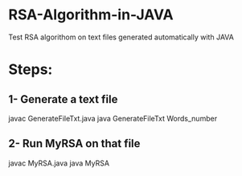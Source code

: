 # RSA-Algorithm-in-JAVA
Test RSA algorithom on text files generated automatically with JAVA

# Steps:
## 1- Generate a text file
javac GenerateFileTxt.java
java GenerateFileTxt Words_number

## 2- Run MyRSA on that file
javac MyRSA.java
java MyRSA
